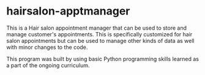 # hairsalon-apptmanager <br>
<p>This is a Hair salon appointment manager that can be used to store and manage customer's appointments. This
is specifically customized for hair salon appointments but can be used to manage other kinds of 
data as well with minor changes to the code.</p>
<p>This program was built by using basic Python programming skills learned as a part of the ongoing curriculum.</p>